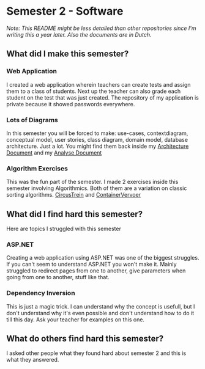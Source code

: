 # Semester 2 - Software
*Note: This README might be less detailed than other repositories since I'm writing this a year later. Also the documents are in Dutch.*

## What did I make this semester? 

### Web Application
I created a web application wherein teachers can create tests and assign them to a class of students. Next up the teacher can also grade each student on the test that was just created. The repository of my application is private because it showed passwords everywhere.

### Lots of Diagrams
In this semester you will be forced to make: use-cases, contextdiagram, conceptual model, user stories, class diagram, domain model, database architecture. Just a lot. You might find them back inside my [Architecture Document](https://github.com/School-Semester-Summaries/software-semester-2/blob/main/documents/Architectuurdocument%20-%20Kaan%20Gogcay.docx) and my [Analyse Document](https://github.com/School-Semester-Summaries/software-semester-2/blob/main/documents/Analysedocument%20-%20Kaan%20Gogcay.docx)

### Algorithm Exercises
This was the fun part of the semester. I made 2 exercises inside this semester involving Algorithmics. Both of them are a variation on classic sorting algorithms. [CircusTrein](https://github.com/CrossyChainsaw/CircusTrein) and [ContainerVervoer](https://github.com/CrossyChainsaw/ContainerVervoer)

## What did I find hard this semester?
Here are topics I struggled with this semester

### ASP.NET
Creating a web application using ASP.NET was one of the biggest struggles. If you can't seem to understand ASP.NET you won't make it. Mainly struggled to redirect pages from one to another, give parameters when going from one to another, stuff like that.

### Dependency Inversion
This is just a magic trick. I can understand why the concept is usefull, but I don't understand why it's even possible and don't understand how to do it till this day. Ask your teacher for examples on this one.

## What do others find hard this semester?
I asked other people what they found hard about semester 2 and this is what they answered.

